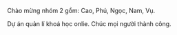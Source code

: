 Chào mừng nhóm 2 gồm: 
Cao,
Phú,
Ngọc,
Nam,
Vụ.

Dự án quản lí khoá học onlie.
Chúc mọi người thành công.
